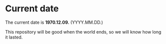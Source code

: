 # Current date

The current date is **1970.12.09.** (YYYY.MM.DD.)

This repository will be good when the world ends, so we will know how long it lasted.